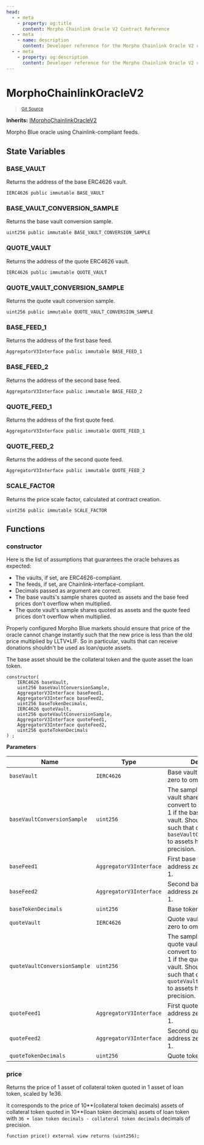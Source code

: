```yaml
---
head:
  - - meta
    - property: og:title
      content: Morpho Chainlink Oracle V2 Contract Reference
  - - meta
    - name: description
      content: Developer reference for the Morpho Chainlink Oracle V2 contract in Bend
  - - meta
    - property: og:description
      content: Developer reference for the Morpho Chainlink Oracle V2 contract in Bend
---
```


<script setup>
  import config from '@berachain/config/constants.json';
</script>

# MorphoChainlinkOracleV2

> <small>[Git Source](https://github.com/morpho-org/morpho-blue-oracles/blob/main/src/morpho-chainlink/MorphoChainlinkOracleV2.sol)</small>

**Inherits:** [IMorphoChainlinkOracleV2](https://github.com/morpho-org/morpho-blue-oracles/blob/main/src/morpho-chainlink/interfaces/IMorphoChainlinkOracleV2.sol)

Morpho Blue oracle using Chainlink-compliant feeds.

## State Variables

### BASE_VAULT

Returns the address of the base ERC4626 vault.

```solidity
IERC4626 public immutable BASE_VAULT
```

### BASE_VAULT_CONVERSION_SAMPLE

Returns the base vault conversion sample.

```solidity
uint256 public immutable BASE_VAULT_CONVERSION_SAMPLE
```

### QUOTE_VAULT

Returns the address of the quote ERC4626 vault.

```solidity
IERC4626 public immutable QUOTE_VAULT
```

### QUOTE_VAULT_CONVERSION_SAMPLE

Returns the quote vault conversion sample.

```solidity
uint256 public immutable QUOTE_VAULT_CONVERSION_SAMPLE
```

### BASE_FEED_1

Returns the address of the first base feed.

```solidity
AggregatorV3Interface public immutable BASE_FEED_1
```

### BASE_FEED_2

Returns the address of the second base feed.

```solidity
AggregatorV3Interface public immutable BASE_FEED_2
```

### QUOTE_FEED_1

Returns the address of the first quote feed.

```solidity
AggregatorV3Interface public immutable QUOTE_FEED_1
```

### QUOTE_FEED_2

Returns the address of the second quote feed.

```solidity
AggregatorV3Interface public immutable QUOTE_FEED_2
```

### SCALE_FACTOR

Returns the price scale factor, calculated at contract creation.

```solidity
uint256 public immutable SCALE_FACTOR
```

## Functions

### constructor

Here is the list of assumptions that guarantees the oracle behaves as expected:

- The vaults, if set, are ERC4626-compliant.
- The feeds, if set, are Chainlink-interface-compliant.
- Decimals passed as argument are correct.
- The base vaults's sample shares quoted as assets and the base feed prices don't overflow when multiplied.
- The quote vault's sample shares quoted as assets and the quote feed prices don't overflow when multiplied.

Properly configured Morpho Blue markets should ensure that price of the oracle cannot change instantly such
that the new price is less than the old price multiplied by LLTV\*LIF. So in particular, vaults that can receive
donations shouldn't be used as loan/quote assets.

The base asset should be the collateral token and the quote asset the loan token.

```solidity
constructor(
    IERC4626 baseVault,
    uint256 baseVaultConversionSample,
    AggregatorV3Interface baseFeed1,
    AggregatorV3Interface baseFeed2,
    uint256 baseTokenDecimals,
    IERC4626 quoteVault,
    uint256 quoteVaultConversionSample,
    AggregatorV3Interface quoteFeed1,
    AggregatorV3Interface quoteFeed2,
    uint256 quoteTokenDecimals
) ;
```

**Parameters**

| Name                         | Type                    | Description                                                                                                                                                                                                         |
| ---------------------------- | ----------------------- | ------------------------------------------------------------------------------------------------------------------------------------------------------------------------------------------------------------------- |
| `baseVault`                  | `IERC4626`              | Base vault. Pass address zero to omit this parameter.                                                                                                                                                               |
| `baseVaultConversionSample`  | `uint256`               | The sample amount of base vault shares used to convert to underlying. Pass 1 if the base asset is not a vault. Should be chosen such that converting `baseVaultConversionSample` to assets has enough precision.    |
| `baseFeed1`                  | `AggregatorV3Interface` | First base feed. Pass address zero if the price = 1.                                                                                                                                                                |
| `baseFeed2`                  | `AggregatorV3Interface` | Second base feed. Pass address zero if the price = 1.                                                                                                                                                               |
| `baseTokenDecimals`          | `uint256`               | Base token decimals.                                                                                                                                                                                                |
| `quoteVault`                 | `IERC4626`              | Quote vault. Pass address zero to omit this parameter.                                                                                                                                                              |
| `quoteVaultConversionSample` | `uint256`               | The sample amount of quote vault shares used to convert to underlying. Pass 1 if the quote asset is not a vault. Should be chosen such that converting `quoteVaultConversionSample` to assets has enough precision. |
| `quoteFeed1`                 | `AggregatorV3Interface` | First quote feed. Pass address zero if the price = 1.                                                                                                                                                               |
| `quoteFeed2`                 | `AggregatorV3Interface` | Second quote feed. Pass address zero if the price = 1.                                                                                                                                                              |
| `quoteTokenDecimals`         | `uint256`               | Quote token decimals.                                                                                                                                                                                               |

### price

Returns the price of 1 asset of collateral token quoted in 1 asset of loan token, scaled by 1e36.

It corresponds to the price of 10**(collateral token decimals) assets of collateral token quoted in
10**(loan token decimals) assets of loan token with `36 + loan token decimals - collateral token decimals`
decimals of precision.

```solidity
function price() external view returns (uint256);
```
